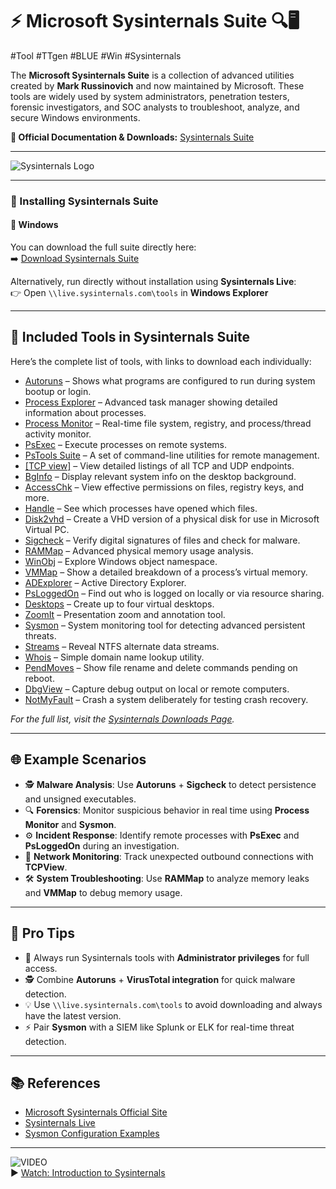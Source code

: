 # ⚡ Microsoft Sysinternals Suite 🔍🖥️

#Tool #TTgen #BLUE #Win #Sysinternals 

The **Microsoft Sysinternals Suite** is a collection of advanced utilities created by **Mark Russinovich** and now maintained by Microsoft. These tools are widely used by system administrators, penetration testers, forensic investigators, and SOC analysts to troubleshoot, analyze, and secure Windows environments.  

**📘 Official Documentation & Downloads:** [Sysinternals Suite](https://learn.microsoft.com/en-us/sysinternals/)  

---

![Sysinternals Logo](https://learn.microsoft.com/en-us/sysinternals/media/sysinternals-logo.png)

---

### 🚀 Installing Sysinternals Suite

#### 🔹 **Windows**
You can download the full suite directly here:  
➡️ [Download Sysinternals Suite](https://download.sysinternals.com/files/SysinternalsSuite.zip)

Alternatively, run directly without installation using **Sysinternals Live**:  
👉 Open `\\live.sysinternals.com\tools` in **Windows Explorer**

---

## 🧰 Included Tools in Sysinternals Suite

Here’s the complete list of tools, with links to download each individually:

- [Autoruns](https://learn.microsoft.com/en-us/sysinternals/downloads/autoruns) – Shows what programs are configured to run during system bootup or login.
- [Process Explorer](https://learn.microsoft.com/en-us/sysinternals/downloads/process-explorer) – Advanced task manager showing detailed information about processes.
- [Process Monitor](https://learn.microsoft.com/en-us/sysinternals/downloads/procmon) – Real-time file system, registry, and process/thread activity monitor.
- [PsExec](https://learn.microsoft.com/en-us/sysinternals/downloads/psexec) – Execute processes on remote systems.
- [PsTools Suite](https://learn.microsoft.com/en-us/sysinternals/downloads/pstools) – A set of command-line utilities for remote management.
- [[TCP view]](https://learn.microsoft.com/en-us/sysinternals/downloads/tcpview) – View detailed listings of all TCP and UDP endpoints.
- [BgInfo](https://learn.microsoft.com/en-us/sysinternals/downloads/bginfo) – Display relevant system info on the desktop background.
- [AccessChk](https://learn.microsoft.com/en-us/sysinternals/downloads/accesschk) – View effective permissions on files, registry keys, and more.
- [Handle](https://learn.microsoft.com/en-us/sysinternals/downloads/handle) – See which processes have opened which files.
- [Disk2vhd](https://learn.microsoft.com/en-us/sysinternals/downloads/disk2vhd) – Create a VHD version of a physical disk for use in Microsoft Virtual PC.
- [Sigcheck](https://learn.microsoft.com/en-us/sysinternals/downloads/sigcheck) – Verify digital signatures of files and check for malware.
- [RAMMap](https://learn.microsoft.com/en-us/sysinternals/downloads/rammap) – Advanced physical memory usage analysis.
- [WinObj](https://learn.microsoft.com/en-us/sysinternals/downloads/winobj) – Explore Windows object namespace.
- [VMMap](https://learn.microsoft.com/en-us/sysinternals/downloads/vmmap) – Show a detailed breakdown of a process’s virtual memory.
- [ADExplorer](https://learn.microsoft.com/en-us/sysinternals/downloads/adexplorer) – Active Directory Explorer.
- [PsLoggedOn](https://learn.microsoft.com/en-us/sysinternals/downloads/psloggedon) – Find out who is logged on locally or via resource sharing.
- [Desktops](https://learn.microsoft.com/en-us/sysinternals/downloads/desktops) – Create up to four virtual desktops.
- [ZoomIt](https://learn.microsoft.com/en-us/sysinternals/downloads/zoomit) – Presentation zoom and annotation tool.
- [Sysmon](https://learn.microsoft.com/en-us/sysinternals/downloads/sysmon) – System monitoring tool for detecting advanced persistent threats.
- [Streams](https://learn.microsoft.com/en-us/sysinternals/downloads/streams) – Reveal NTFS alternate data streams.
- [Whois](https://learn.microsoft.com/en-us/sysinternals/downloads/whois) – Simple domain name lookup utility.
- [PendMoves](https://learn.microsoft.com/en-us/sysinternals/downloads/pendmoves) – Show file rename and delete commands pending on reboot.
- [DbgView](https://learn.microsoft.com/en-us/sysinternals/downloads/debugview) – Capture debug output on local or remote computers.
- [NotMyFault](https://learn.microsoft.com/en-us/sysinternals/downloads/notmyfault) – Crash a system deliberately for testing crash recovery.

_For the full list, visit the [Sysinternals Downloads Page](https://learn.microsoft.com/en-us/sysinternals/downloads/)._

---

## 🌐 Example Scenarios

- 🕵️ **Malware Analysis**: Use **Autoruns** + **Sigcheck** to detect persistence and unsigned executables.  
- 🔍 **Forensics**: Monitor suspicious behavior in real time using **Process Monitor** and **Sysmon**.  
- ⚙️ **Incident Response**: Identify remote processes with **PsExec** and **PsLoggedOn** during an investigation.  
- 📡 **Network Monitoring**: Track unexpected outbound connections with **TCPView**.  
- 🛠️ **System Troubleshooting**: Use **RAMMap** to analyze memory leaks and **VMMap** to debug memory usage.

---

## 🚀 Pro Tips

- 🔑 Always run Sysinternals tools with **Administrator privileges** for full access.  
- 🕵️ Combine **Autoruns** + **VirusTotal integration** for quick malware detection.  
- 💡 Use `\\live.sysinternals.com\tools` to avoid downloading and always have the latest version.  
- ⚡ Pair **Sysmon** with a SIEM like Splunk or ELK for real-time threat detection.

---

## 📚 References
- [Microsoft Sysinternals Official Site](https://learn.microsoft.com/en-us/sysinternals/)
- [Sysinternals Live](https://learn.microsoft.com/en-us/sysinternals/live)
- [Sysmon Configuration Examples](https://github.com/SwiftOnSecurity/sysmon-config)

---

![VIDEO](https://img.youtube.com/vi/7XY3xsyVZ9E/0.jpg)  
▶️ [Watch: Introduction to Sysinternals](https://www.youtube.com/watch?v=7XY3xsyVZ9E)